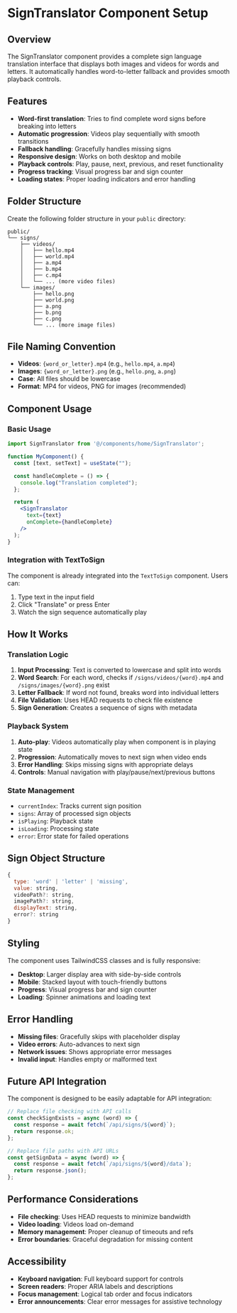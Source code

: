 # SignTranslator Component Setup

## Overview
The SignTranslator component provides a complete sign language translation interface that displays both images and videos for words and letters. It automatically handles word-to-letter fallback and provides smooth playback controls.

## Features
- **Word-first translation**: Tries to find complete word signs before breaking into letters
- **Automatic progression**: Videos play sequentially with smooth transitions
- **Fallback handling**: Gracefully handles missing signs
- **Responsive design**: Works on both desktop and mobile
- **Playback controls**: Play, pause, next, previous, and reset functionality
- **Progress tracking**: Visual progress bar and sign counter
- **Loading states**: Proper loading indicators and error handling

## Folder Structure

Create the following folder structure in your `public` directory:

```
public/
└── signs/
    ├── videos/
    │   ├── hello.mp4
    │   ├── world.mp4
    │   ├── a.mp4
    │   ├── b.mp4
    │   ├── c.mp4
    │   └── ... (more video files)
    └── images/
        ├── hello.png
        ├── world.png
        ├── a.png
        ├── b.png
        ├── c.png
        └── ... (more image files)
```

## File Naming Convention
- **Videos**: `{word_or_letter}.mp4` (e.g., `hello.mp4`, `a.mp4`)
- **Images**: `{word_or_letter}.png` (e.g., `hello.png`, `a.png`)
- **Case**: All files should be lowercase
- **Format**: MP4 for videos, PNG for images (recommended)

## Component Usage

### Basic Usage
```jsx
import SignTranslator from '@/components/home/SignTranslator';

function MyComponent() {
  const [text, setText] = useState("");

  const handleComplete = () => {
    console.log("Translation completed");
  };

  return (
    <SignTranslator 
      text={text} 
      onComplete={handleComplete}
    />
  );
}
```

### Integration with TextToSign
The component is already integrated into the `TextToSign` component. Users can:
1. Type text in the input field
2. Click "Translate" or press Enter
3. Watch the sign sequence automatically play

## How It Works

### Translation Logic
1. **Input Processing**: Text is converted to lowercase and split into words
2. **Word Search**: For each word, checks if `/signs/videos/{word}.mp4` and `/signs/images/{word}.png` exist
3. **Letter Fallback**: If word not found, breaks word into individual letters
4. **File Validation**: Uses HEAD requests to check file existence
5. **Sign Generation**: Creates a sequence of signs with metadata

### Playback System
1. **Auto-play**: Videos automatically play when component is in playing state
2. **Progression**: Automatically moves to next sign when video ends
3. **Error Handling**: Skips missing signs with appropriate delays
4. **Controls**: Manual navigation with play/pause/next/previous buttons

### State Management
- `currentIndex`: Tracks current sign position
- `signs`: Array of processed sign objects
- `isPlaying`: Playback state
- `isLoading`: Processing state
- `error`: Error state for failed operations

## Sign Object Structure
```javascript
{
  type: 'word' | 'letter' | 'missing',
  value: string,
  videoPath?: string,
  imagePath?: string,
  displayText: string,
  error?: string
}
```

## Styling
The component uses TailwindCSS classes and is fully responsive:
- **Desktop**: Larger display area with side-by-side controls
- **Mobile**: Stacked layout with touch-friendly buttons
- **Progress**: Visual progress bar and sign counter
- **Loading**: Spinner animations and loading text

## Error Handling
- **Missing files**: Gracefully skips with placeholder display
- **Video errors**: Auto-advances to next sign
- **Network issues**: Shows appropriate error messages
- **Invalid input**: Handles empty or malformed text

## Future API Integration
The component is designed to be easily adaptable for API integration:

```javascript
// Replace file checking with API calls
const checkSignExists = async (word) => {
  const response = await fetch(`/api/signs/${word}`);
  return response.ok;
};

// Replace file paths with API URLs
const getSignData = async (word) => {
  const response = await fetch(`/api/signs/${word}/data`);
  return response.json();
};
```

## Performance Considerations
- **File checking**: Uses HEAD requests to minimize bandwidth
- **Video loading**: Videos load on-demand
- **Memory management**: Proper cleanup of timeouts and refs
- **Error boundaries**: Graceful degradation for missing content

## Accessibility
- **Keyboard navigation**: Full keyboard support for controls
- **Screen readers**: Proper ARIA labels and descriptions
- **Focus management**: Logical tab order and focus indicators
- **Error announcements**: Clear error messages for assistive technology

